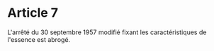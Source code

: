 # Article 7

L'arrêté du 30 septembre 1957 modifié fixant les caractéristiques de l'essence est abrogé.
